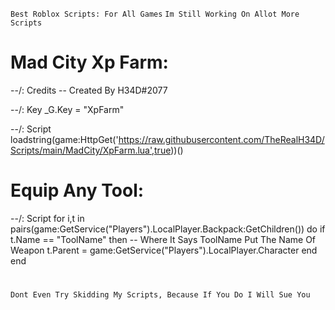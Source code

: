 `Best Roblox Scripts: For All Games`
`Im Still Working On Allot More Scripts`
# Mad City Xp Farm:
--/: Credits
-- Created By H34D#2077

--/: Key
_G.Key = "XpFarm"

--/: Script
loadstring(game:HttpGet('https://raw.githubusercontent.com/TheRealH34D/Scripts/main/MadCity/XpFarm.lua',true))()
# Equip Any Tool:
--/: Script
for i,t in pairs(game:GetService("Players").LocalPlayer.Backpack:GetChildren()) do
            if t.Name == "ToolName" then -- Where It Says ToolName Put The Name Of Weapon
                t.Parent = game:GetService("Players").LocalPlayer.Character
            end
        end
#
`Dont Even Try Skidding My Scripts, Because If You Do I Will Sue You`
